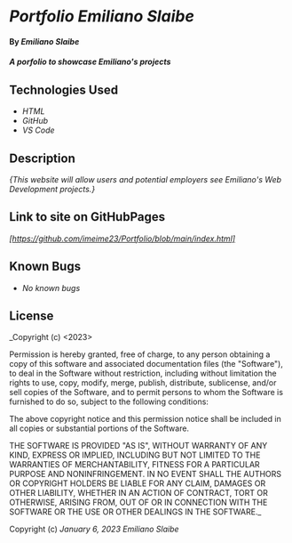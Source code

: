 # _Portfolio Emiliano Slaibe_

#### By _**Emiliano Slaibe**_

#### _A porfolio to showcase Emiliano's projects_

## Technologies Used

* _HTML_
* _GitHub_
* _VS Code_


## Description

_{This website will allow users and potential employers see Emiliano's Web Development projects.}_

## Link to site on GitHubPages

_[https://github.com/imeime23/Portfolio/blob/main/index.html]_

## Known Bugs

* _No known bugs_

## License

_Copyright (c) <2023> <copyright holders>

Permission is hereby granted, free of charge, to any person obtaining a copy
of this software and associated documentation files (the "Software"), to deal
in the Software without restriction, including without limitation the rights
to use, copy, modify, merge, publish, distribute, sublicense, and/or sell
copies of the Software, and to permit persons to whom the Software is
furnished to do so, subject to the following conditions:

The above copyright notice and this permission notice shall be included in all
copies or substantial portions of the Software.

THE SOFTWARE IS PROVIDED "AS IS", WITHOUT WARRANTY OF ANY KIND, EXPRESS OR
IMPLIED, INCLUDING BUT NOT LIMITED TO THE WARRANTIES OF MERCHANTABILITY,
FITNESS FOR A PARTICULAR PURPOSE AND NONINFRINGEMENT. IN NO EVENT SHALL THE
AUTHORS OR COPYRIGHT HOLDERS BE LIABLE FOR ANY CLAIM, DAMAGES OR OTHER
LIABILITY, WHETHER IN AN ACTION OF CONTRACT, TORT OR OTHERWISE, ARISING FROM,
OUT OF OR IN CONNECTION WITH THE SOFTWARE OR THE USE OR OTHER DEALINGS IN THE
SOFTWARE._

Copyright (c) _January 6, 2023_ _Emiliano Slaibe_
